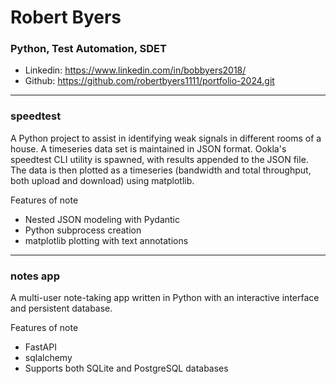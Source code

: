 # Robert Byers
### Python, Test Automation, SDET
- Linkedin: https://www.linkedin.com/in/bobbyers2018/
- Github: https://github.com/robertbyers1111/portfolio-2024.git
---
### speedtest

A Python project to assist in identifying weak signals in different rooms of a house. A timeseries data set is maintained in JSON format. Ookla's speedtest CLI utility is spawned, with results appended to the JSON file. The data is then plotted as a timeseries (bandwidth and total throughput, both upload and download) using matplotlib.

Features of note
- Nested JSON modeling with Pydantic
- Python subprocess creation
- matplotlib plotting with text annotations

---
### notes app

A multi-user note-taking app written in Python with an interactive interface and persistent database.

Features of note
- FastAPI
- sqlalchemy
- Supports both SQLite and PostgreSQL databases

